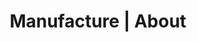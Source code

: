 ---
title: "Manufacture | About"
description: "manufacture n. in French, represents the place of manufacturing quality products where the know-how of the workforce is essential"
image: "images/about.png"
draft: false

############################# Definition ############################
definition:
  enable: true

  content: "**manufacture n.** in French, represents the place of manufacturing quality products where the know-how of the workforce is essential"


############################# Inspiration ############################
inspiration:
  enable: true
  title: "_An inspiring model"

  description: "The manufactory represents the place where a product is built in its entirety by different dedicated trades, who seek above all the **product quality** as well as its **durability over time**."
  details:
    - item: "Quality, know-how, workmanship and durability are the basis of the efficiency of a manufactory and of its reputation."
    - item: "It knows how to produce in large quantities, without ever deteriorating the quality."

  comparison:
    label: "It is located halfway between the craft workshop and the factory."
    others:
      - image: "images/about/comparison-workshop.png"
        description: "The craftsman has know-how and expertise, his workforce is essential. It designs and develops quality and durable products but in small quantities due to its small size."
      - image: "images/about/comparison-factory.png"
        description: "The factory's objective is to manufacture large-scale products that promote productivity often to the detriment of quality and where humans play the role of operator on automated lines."


############################# Operation ############################
operation:
  enable: true

  insights:
    - title: "**People at the center of the production process**"
      description:
        - item: "Joining a manufactory means joining an organization dedicated to the manufacture of products by humans where **its place remains central**."
          details:
            - item: "Unlike the factory, machines are at the service of man"
            - item: "Just like craftsmanship, the product must be functional and durable, of guaranteed quality"
    - title: "**Transmission at the heart of learning**"
      description:
        - item: "To achieve overall control of the production chain, each professional body will improve itself by learning from its peers, according to the principle of **active pedagogy**."
        - item: "It is thanks to a **strong and continuous collaboration** that the transmission of knowledge is ensured:"
          details:
            - item: "Learning is achieve **\"by doing\"**"
            - item: "The framework is **structured**"
            - item: "Production remains **fluid and efficient**"


############################# Testimonial ############################
testimonial:
  enable: true

  content: "Manufacture was born from the conviction that it is also possible to reconcile **craftsmanship and industrialization** in the IT world & promote **active pedagogy** within teams to bring out **organizations with capacity to develop and deliver quality products on a sustainable basis** in a virtuous circle of continuous improvement."


############################# Purpose ############################
purpose:
  enable: true
  title: "_Who are we ?"

  description:
    - item: "We are a **team of experienced technical coaches** with strong experience in the IT world."
    - item: "We support businesses **in their transformation** in order to make them **efficient organizations**."

############################# Mission ############################
mission:
  enable: true

  title: "**Our mission**"
  description:
    - item: "**Support** your teams **in immersion** to build skills in their culture and development practices to **give them back control over the products they develop and passion for their profession**."
    - item: "In this **bottom-up approach**, we are therefore looking for **systemic impacts**."

  ambition:
    title: "**Our ambitions**"
    steps:
      - description: "**Ensure the transmission** of our culture and know-how in order to meet the challenges of business efficiency"
      - description: "**Enhance IT professions** because software development is above all a complex engineering subject"
      - description: "**Shape learning organizations** based on communities of practice"

############################# Values ############################
values:
  enable: true
  title: "_Our values"

  description:
    - item: "Because they constitute the **pillars of our vision**, our values structure the framework and the direction of Manufacture."
    - item: "They are **our engine** to improve ourselves, and we are proud to embody them on a daily basis."
    - item: "It is important to us to share with you here what drives us and why we believe in them."

  details:
    - label: "Leadership"
      description: "Use our technical expertise to **transmit our knowledge**. Achieving to create useful value."
    - label: "Open-mindedness"
      description: "Rely on the **diversity** of each person to go further in culture and practices."
    - label: "Intelligence"
      description: "Aim for **technical excellence** while constantly renewing itself because software development is a complex engineering subject."
    - label: "Courage"
      description: "Mobilize our **resources** to restore team confidence: help them progress so that they can deliver more value."
    - label: "Pragmatism"
      description: "Aspire **efficiency** without reinventing the wheel. Keep it simple and concrete in the service of learning."
    - label: "Confidence"
      description: "Be convinced that the code will always retain a **preponderant place** in the creation of value for companies and that it is essential to have full control over it."

  button:
    enable: true
    label: "Let's discuss it"
    link: "contact"
---